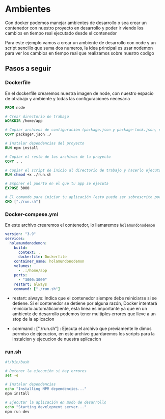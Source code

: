 # Ambientes

Con docker podemos manejar ambientes de desarrollo o sea crear un contenedor con nuestro proyecto en desarrollo y poder ir viendo los cambios en tiempo real ejecutado desde el contenedor

Para este ejemplo vamos a crear un ambiente de desarrollo con node y un script sencillo que suma dos numeros, la idea principal es usar nodemon para ver los cambios en tiempo real que realizamos sobre nuestro codigo

## Pasos a seguir

### Dockerfile

En el dockerfile crearemos nuestra imagen de node, con nuestro espacio de otrabajo y ambiente y todas las configuraciones necesaria

```Dockerfile
FROM node

# Crear directorio de trabajo
WORKDIR /home/app

# Copiar archivos de configuración (package.json y package-lock.json, si existe)
COPY package*.json ./

# Instalar dependencias del proyecto
RUN npm install

# Copiar el resto de los archivos de tu proyecto
COPY . .

# Copiar el script de inicio al directorio de trabajo y hacerlo ejecutable
RUN chmod +x ./run.sh

# Exponer el puerto en el que tu app se ejecuta
EXPOSE 3000

# El comando para iniciar tu aplicación (esto puede ser sobrescrito por docker-compose)
CMD ["./run.sh"]
```

### Docker-compese.yml

En este archivo crearemos el contenedor, lo llamaremos `holamundonodemon` 

```yml
version: "3.9"
services:
  holamundonodemon:
    build:
      context: .
      dockerfile: Dockerfile
    container_name: holamundonodemon
    volumes:
      - .:/home/app
    ports:
      - "3000:3000"
    restart: always
    command: ["./run.sh"]
```

* restart: always: Indica que el contenedor siempre debe reiniciarse si se detiene. Si el contenedor se detiene por alguna razón, Docker intentará reiniciarlo automáticamente, esta linea es importante ya que en un ambiente de desarrollo podemos tener multiples errores que lleve a un stop de la aplicacion

* command : ["./run.sh"] : Ejecuta el archivo que previamente le dimos permiso de ejecucion, en este archivo guardaremos los scripts para la instalcion y ejecucion de nuestra aplicacion

### run.sh

```sh
#!/bin/bash

# Detener la ejecución si hay errores
set -e

# Instalar dependencias
echo "Installing NPM dependencies..."
npm install

# Ejecutar la aplicación en modo de desarrollo
echo "Starting development server..."
npm run dev

```